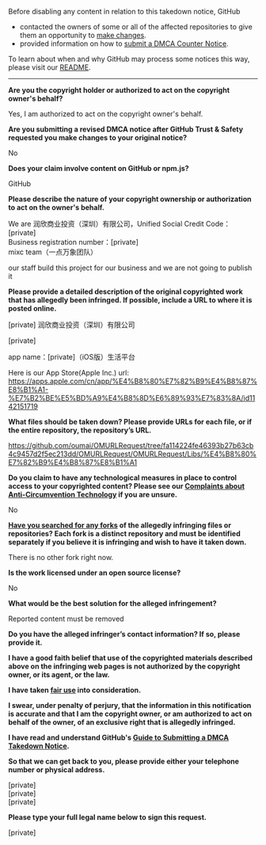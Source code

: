 Before disabling any content in relation to this takedown notice, GitHub
- contacted the owners of some or all of the affected repositories to give them an opportunity to [make changes](https://docs.github.com/en/github/site-policy/dmca-takedown-policy#a-how-does-this-actually-work).
- provided information on how to [submit a DMCA Counter Notice](https://docs.github.com/en/articles/guide-to-submitting-a-dmca-counter-notice).

To learn about when and why GitHub may process some notices this way, please visit our [README](https://github.com/github/dmca/blob/master/README.md#anatomy-of-a-takedown-notice).

---

**Are you the copyright holder or authorized to act on the copyright owner's behalf?**

Yes, I am authorized to act on the copyright owner's behalf.

**Are you submitting a revised DMCA notice after GitHub Trust & Safety requested you make changes to your original notice?**

No

**Does your claim involve content on GitHub or npm.js?**

GitHub

**Please describe the nature of your copyright ownership or authorization to act on the owner's behalf.**

We are 润欣商业投资（深圳）有限公司，Unified Social Credit Code：[private]  
Business registration number：[private]  
mixc team（一点万象团队）

our staff build this project for our business and we are not going to publish it

**Please provide a detailed description of the original copyrighted work that has allegedly been infringed. If possible, include a URL to where it is posted online.**

[private] 润欣商业投资（深圳）有限公司

[private]

app name：[private]（iOS版）生活平台

Here is our App Store(Apple Inc.) url:
https://apps.apple.com/cn/app/%E4%B8%80%E7%82%B9%E4%B8%87%E8%B1%A1-%E7%B2%BE%E5%BD%A9%E4%B8%8D%E6%89%93%E7%83%8A/id1142151719

**What files should be taken down? Please provide URLs for each file, or if the entire repository, the repository’s URL.**

https://github.com/oumai/OMURLRequest/tree/fa114224fe46393b27b63cb4c9457d2f5ec213dd/OMURLRequest/OMURLRequest/Libs/%E4%B8%80%E7%82%B9%E4%B8%87%E8%B1%A1

**Do you claim to have any technological measures in place to control access to your copyrighted content? Please see our <a href="https://docs.github.com/articles/guide-to-submitting-a-dmca-takedown-notice#complaints-about-anti-circumvention-technology">Complaints about Anti-Circumvention Technology</a> if you are unsure.**

No

**<a href="https://docs.github.com/articles/dmca-takedown-policy#b-what-about-forks-or-whats-a-fork">Have you searched for any forks</a> of the allegedly infringing files or repositories? Each fork is a distinct repository and must be identified separately if you believe it is infringing and wish to have it taken down.**

There is no other fork right now.

**Is the work licensed under an open source license?**

No

**What would be the best solution for the alleged infringement?**

Reported content must be removed

**Do you have the alleged infringer’s contact information? If so, please provide it.**

**I have a good faith belief that use of the copyrighted materials described above on the infringing web pages is not authorized by the copyright owner, or its agent, or the law.**

**I have taken <a href="https://www.lumendatabase.org/topics/22">fair use</a> into consideration.**

**I swear, under penalty of perjury, that the information in this notification is accurate and that I am the copyright owner, or am authorized to act on behalf of the owner, of an exclusive right that is allegedly infringed.**

**I have read and understand GitHub's <a href="https://docs.github.com/articles/guide-to-submitting-a-dmca-takedown-notice/">Guide to Submitting a DMCA Takedown Notice</a>.**

**So that we can get back to you, please provide either your telephone number or physical address.**

[private]  
[private]  
[private]  

**Please type your full legal name below to sign this request.**

[private]  
